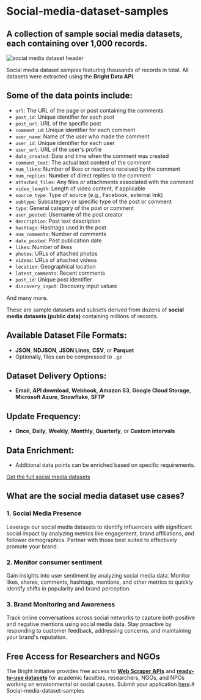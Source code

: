 # Social-media-dataset-samples

## A collection of sample social media datasets, each containing over 1,000 records.

![social media dataset header](https://github.com/luminati-io/social-media-dataset-samples/blob/main/eCommerce-datasets.PNG)

Social media dataset samples featuring thousands of records in total. All datasets were extracted using the **Bright Data API**.

## Some of the data points include:

- `url`: The URL of the page or post containing the comments  
- `post_id`: Unique identifier for each post  
- `post_url`: URL of the specific post  
- `comment_id`: Unique identifier for each comment  
- `user_name`: Name of the user who made the comment  
- `user_id`: Unique identifier for each user  
- `user_url`: URL of the user's profile  
- `date_created`: Date and time when the comment was created  
- `comment_text`: The actual text content of the comment  
- `num_likes`: Number of likes or reactions received by the comment  
- `num_replies`: Number of direct replies to the comment  
- `attached_files`: Any files or attachments associated with the comment  
- `video_length`: Length of video content, if applicable  
- `source_type`: Type of source (e.g., Facebook, external link)  
- `subtype`: Subcategory or specific type of the post or comment  
- `type`: General category of the post or comment
- `user_posted`: Username of the post creator  
- `description`: Post text description  
- `hashtags`: Hashtags used in the post  
- `num_comments`: Number of comments  
- `date_posted`: Post publication date  
- `likes`: Number of likes  
- `photos`: URLs of attached photos  
- `videos`: URLs of attached videos  
- `location`: Geographical location  
- `latest_comments`: Recent comments  
- `post_id`: Unique post identifier  
- `discovery_input`: Discovery input values  

And many more.

These are sample datasets and subsets derived from dozens of **social media datasets (public data)** containing millions of records.

## Available Dataset File Formats:

- **JSON**, **NDJSON**, **JSON Lines**, **CSV**, or **Parquet**
- Optionally, files can be compressed to `.gz`

## Dataset Delivery Options:

- **Email**, **API download**, **Webhook**, **Amazon S3**, **Google Cloud Storage**, **Microsoft Azure**, **Snowflake**, **SFTP**

## Update Frequency:

- **Once**, **Daily**, **Weekly**, **Monthly**, **Quarterly**, or **Custom intervals**

## Data Enrichment:

- Additional data points can be enriched based on specific requirements.

[Get the full social media datasets](https://brightdata.com/products/datasets/social-media)

## What are the social media dataset use cases?

### 1. Social Media Presence
Leverage our social media datasets to identify influencers with significant social impact by analyzing metrics like engagement, brand affiliations, and follower demographics. Partner with those best suited to effectively promote your brand.

### 2. Monitor consumer sentiment
Gain insights into user sentiment by analyzing social media data. Monitor likes, shares, comments, hashtags, mentions, and other metrics to quickly identify shifts in popularity and brand perception.

### 3. Brand Monitoring and Awareness
Track online conversations across social networks to capture both positive and negative mentions using social media data. Stay proactive by responding to customer feedback, addressing concerns, and maintaining your brand's reputation.

## Free Access for Researchers and NGOs

The Bright Initiative provides free access to **[Web Scraper APIs](https://brightdata.com/products/web-scraper)** and **[ready-to-use datasets](https://brightdata.com/products/datasets)** for academic faculties, researchers, NGOs, and NPOs working on environmental or social causes. Submit your application [here](https://brightinitiative.com).# Social-media-dataset-samples
